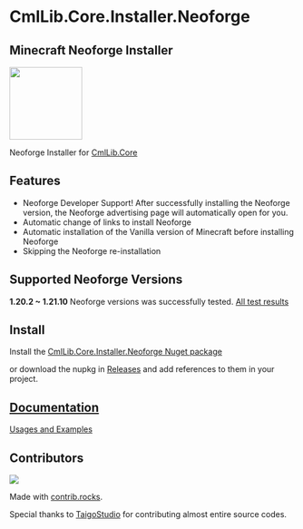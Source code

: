 # CmlLib.Core.Installer.Neoforge

## Minecraft Neoforge Installer
<img src='https://raw.githubusercontent.com/CmlLib/CmlLib.Core/master/icon.png' width=128>

Neoforge Installer for [CmlLib.Core](https://github.com/CmlLib/CmlLib.Core)

## Features
* Neoforge Developer Support! After successfully installing the Neoforge version, the Neoforge advertising page will automatically open for you.
* Automatic change of links to install Neoforge
* Automatic installation of the Vanilla version of Minecraft before installing Neoforge
* Skipping the Neoforge re-installation

## Supported Neoforge Versions

**1.20.2 ~ 1.21.10** Neoforge versions was successfully tested. [All test results](https://alphabs.gitbook.io/cmllib/installer.Neoforge/supported-versions)

## Install

Install the [CmlLib.Core.Installer.Neoforge Nuget package](https://www.nuget.org/packages/CmlLib.Core.Installer.Neoforge)

or download the nupkg in [Releases](https://github.com/CmlLib/CmlLib.Core.Installer.Neoforge/releases) and add references to them in your project.

## [Documentation](https://alphabs.gitbook.io/cmllib/installer.Neoforge/home)

[Usages and Examples](https://alphabs.gitbook.io/cmllib/installer.Neoforge/home)

## Contributors

<a href="https://github.com/CmlLib/CmlLib.Core.Installer.Neoforge/graphs/contributors">
  <img src="https://contrib.rocks/image?repo=CmlLib/CmlLib.Core.Installer.Neoforge" />
</a>

Made with [contrib.rocks](https://contrib.rocks).

Special thanks to [TaigoStudio](https://github.com/TaigoStudio) for contributing almost entire source codes.
